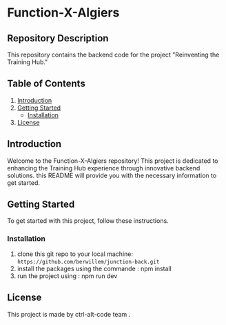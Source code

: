 # Function-X-Algiers

## Repository Description
This repository contains the backend code for the project "Reinventing the Training Hub." 

## Table of Contents
1. [Introduction](#introduction)
2. [Getting Started](#getting-started)
    - [Installation](#installation)
3. [License](#license)


## Introduction
Welcome to the Function-X-Algiers repository! This project is dedicated to enhancing the Training Hub experience through innovative backend solutions. this README will provide you with the necessary information to get started.

## Getting Started
To get started with this project, follow these instructions.

### Installation
1. clone this git repo to your local machine:
 `https://github.com/berwillem/junction-back.git`
2. install the packages using the commande : npm install
3. run the project using : npm run dev

## License
This project is made by ctrl-alt-code team .
